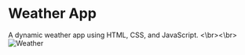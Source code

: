 # Weather App
A dynamic weather app using HTML, CSS, and JavaScript.
<\br><\br>
![Weather](https://user-images.githubusercontent.com/20955511/111051345-0bcff300-845b-11eb-80ca-717a9a838e2c.png)
